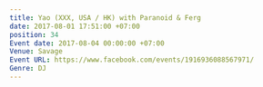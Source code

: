 ```yaml
---
title: Yao (XXX, USA / HK) with Paranoid & Ferg
date: 2017-08-01 17:51:00 +07:00
position: 34
Event date: 2017-08-04 00:00:00 +07:00
Venue: Savage
Event URL: https://www.facebook.com/events/1916936088567971/
Genre: DJ
---
```


